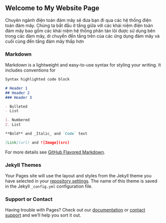 ## Welcome to My Website Page

Chuyên ngành điện toán đám mây sẽ đưa bạn đi qua các hệ thống điện toán đám mây. Chúng ta bắt đầu ở tầng giữa với các khái niệm điện toán đám mây bao gồm các khái niệm hệ thống phân tán lõi được sử dụng bên trong các đám mây, di chuyển đến tầng trên của các ứng dụng đám mây và cuối cùng đến tầng đám mây thấp hơn

### Markdown

Markdown is a lightweight and easy-to-use syntax for styling your writing. It includes conventions for

```markdown
Syntax highlighted code block

# Header 1
## Header 2
### Header 3

- Bulleted
- List

1. Numbered
2. List

**Bold** and _Italic_ and `Code` text

[Link](url) and ![Image](src)
```

For more details see [GitHub Flavored Markdown](https://guides.github.com/features/mastering-markdown/).

### Jekyll Themes

Your Pages site will use the layout and styles from the Jekyll theme you have selected in your [repository settings](https://github.com/dnutest/dnutest.github.io/settings). The name of this theme is saved in the Jekyll `_config.yml` configuration file.

### Support or Contact

Having trouble with Pages? Check out our [documentation](https://help.github.com/categories/github-pages-basics/) or [contact support](https://github.com/contact) and we’ll help you sort it out.
